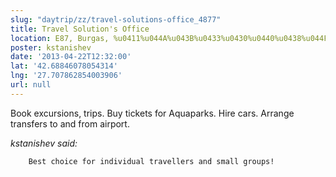 ```yaml
---
slug: "daytrip/zz/travel-solutions-office_4877"
title: Travel Solution's Office
location: E87, Burgas, %u0411%u044A%u043B%u0433%u0430%u0440%u0438%u044F, 8240
poster: kstanishev
date: '2013-04-22T12:32:00'
lat: '42.68846078054314'
lng: '27.707862854003906'
url: null
---
```


Book excursions, trips. Buy tickets for Aquaparks. Hire cars. Arrange transfers to and from airport.

<em>kstanishev said:</em>

        Best choice for individual travellers and small groups!
